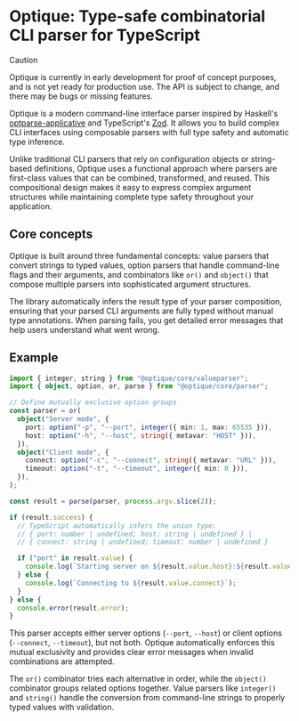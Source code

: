 Optique: Type-safe combinatorial CLI parser for TypeScript
==========================================================

> [!CAUTION]
> Optique is currently in early development for proof of concept purposes,
> and is not yet ready for production use.  The API is subject to change,
> and there may be bugs or missing features.

Optique is a modern command-line interface parser inspired by
Haskell's [optparse-applicative] and TypeScript's [Zod].  It allows you to
build complex CLI interfaces using composable parsers with full type safety
and automatic type inference.

Unlike traditional CLI parsers that rely on configuration objects or
string-based definitions, Optique uses a functional approach where parsers
are first-class values that can be combined, transformed, and reused.
This compositional design makes it easy to express complex argument structures
while maintaining complete type safety throughout your application.

[optparse-applicative]: https://github.com/pcapriotti/optparse-applicative
[Zod]: https://zod.dev/


Core concepts
-------------

Optique is built around three fundamental concepts: value parsers that convert
strings to typed values, option parsers that handle command-line flags and
their arguments, and combinators like `or()` and `object()` that compose
multiple parsers into sophisticated argument structures.

The library automatically infers the result type of your parser composition,
ensuring that your parsed CLI arguments are fully typed without manual type
annotations. When parsing fails, you get detailed error messages that help
users understand what went wrong.


Example
-------

~~~~ typescript
import { integer, string } from "@optique/core/valueparser";
import { object, option, or, parse } from "@optique/core/parser";

// Define mutually exclusive option groups
const parser = or(
  object("Server mode", {
    port: option("-p", "--port", integer({ min: 1, max: 65535 })),
    host: option("-h", "--host", string({ metavar: "HOST" })),
  }),
  object("Client mode", {
    connect: option("-c", "--connect", string({ metavar: "URL" })),
    timeout: option("-t", "--timeout", integer({ min: 0 })),
  }),
);

const result = parse(parser, process.argv.slice(2));

if (result.success) {
  // TypeScript automatically infers the union type:
  // { port: number | undefined; host: string | undefined } |
  // { connect: string | undefined; timeout: number | undefined }

  if ("port" in result.value) {
    console.log(`Starting server on ${result.value.host}:${result.value.port}`);
  } else {
    console.log(`Connecting to ${result.value.connect}`);
  }
} else {
  console.error(result.error);
}
~~~~

This parser accepts either server options (`--port`, `--host`) or
client options (`--connect`, `--timeout`), but not both.
Optique automatically enforces this mutual exclusivity and provides clear error
messages when invalid combinations are attempted.

The `or()` combinator tries each alternative in order, while the `object()`
combinator groups related options together.  Value parsers like `integer()` and
`string()` handle the conversion from command-line strings to properly typed
values with validation.
